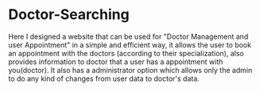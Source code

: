 # Doctor-Searching
Here I designed a website that can be used for "Doctor Management and user Appointment" in a simple and efficient way, it allows the user to book an appointment with the doctors (according to their specialization), also provides information to doctor that a user has a appointment with you(doctor). It also has a administrator option which allows only the admin to do any kind of changes from user data to doctor's data.
